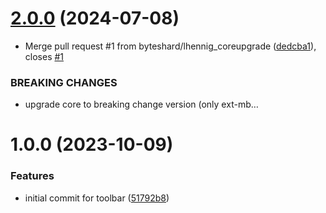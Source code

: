 # [2.0.0](https://github.com/byteshard/toolbar/compare/v1.0.0...v2.0.0) (2024-07-08)


* Merge pull request #1 from byteshard/lhennig_coreupgrade ([dedcba1](https://github.com/byteshard/toolbar/commit/dedcba106074d2702fe7223268e100db8068979f)), closes [#1](https://github.com/byteshard/toolbar/issues/1)


### BREAKING CHANGES

* upgrade core to breaking change version (only ext-mb…

# 1.0.0 (2023-10-09)


### Features

* initial commit for toolbar ([51792b8](https://github.com/byteshard/toolbar/commit/51792b87f3038bd6f4e1824a533b26234af89126))

